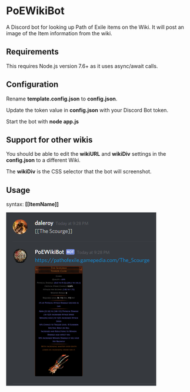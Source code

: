 # PoEWikiBot
A Discord bot for looking up Path of Exile items on the Wiki.  It will post an image of the Item information from the wiki.

## Requirements

This requires Node.js version 7.6+ as it uses async/await calls.

## Configuration

Rename **template.config.json** to **config.json**.

Update the token value in **config.json** with your Discord Bot token.

Start the bot with  **node app.js**

## Support for other wikis

You should be able to edit the **wikiURL** and **wikiDiv** settings in the **config.json** to a different Wiki.

The **wikiDiv** is the CSS selector that the bot will screenshot.

## Usage

syntax: **[[ItemName]]**

![The Scourge](/screenshots/The_Scourge.png?raw=true "The Scourge")